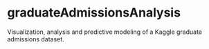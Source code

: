 # graduateAdmissionsAnalysis
Visualization, analysis and predictive modeling of a Kaggle graduate admissions dataset.
